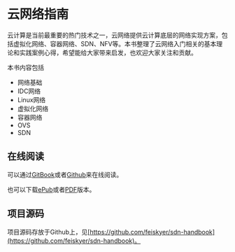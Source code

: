 # 云网络指南

云计算是当前最重要的热门技术之一，云网络提供云计算底层的网络实现方案，包括虚拟化网络、容器网络、SDN、NFV等。本书整理了云网络入门相关的基本理论和实践案例心得，希望能给大家带来启发，也欢迎大家关注和贡献。

本书内容包括

- 网络基础
- IDC网络
- Linux网络
- 虚拟化网络
- 容器网络
- OVS
- SDN


## 在线阅读

可以通过[GitBook](https://feisky.gitbooks.io/sdn)或者[Github](https://github.com/feiskyer/sdn-handbook/blob/master/SUMMARY.md)来在线阅读。

也可以下载[ePub](https://www.gitbook.com/download/epub/book/feisky/sdn)或者[PDF](https://www.gitbook.com/download/pdf/book/feisky/sdn)版本。

## 项目源码

项目源码存放于Github上，见[https://github.com/feiskyer/sdn-handbook](https://github.com/feiskyer/sdn-handbook)。
